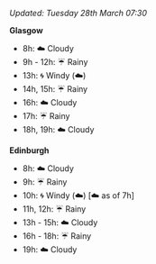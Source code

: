 *Updated: Tuesday 28th March 07:30*

**Glasgow**

* 8h: :cloud: Cloudy
* 9h - 12h: :umbrella: Rainy
* 13h: :cyclone: Windy (:cloud:)
* 14h, 15h: :umbrella: Rainy
* 16h: :cloud: Cloudy
* 17h: :umbrella: Rainy
* 18h, 19h: :cloud: Cloudy

**Edinburgh**

* 8h: :cloud: Cloudy
* 9h: :umbrella: Rainy
* 10h: :cyclone: Windy (:cloud:) [:cloud: as of 7h]
* 11h, 12h: :umbrella: Rainy
* 13h - 15h: :cloud: Cloudy
* 16h - 18h: :umbrella: Rainy
* 19h: :cloud: Cloudy
